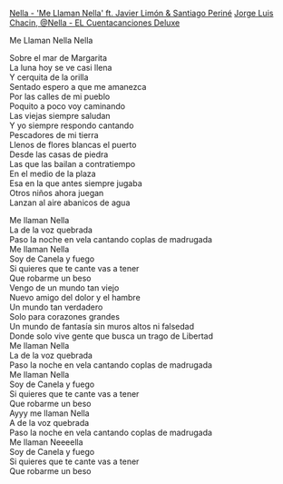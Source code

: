 
[Nella - 'Me Llaman Nella' ft. Javier Limón & Santiago Periné](https://www.youtube.com/watch?v=6xL3R_LIGkk)
[Jorge Luis Chacin, @Nella - EL Cuentacanciones Deluxe](https://www.youtube.com/watch?v=3yT5jJZplsk)

Me Llaman Nella
Nella

Sobre el mar de Margarita  
La luna hoy se ve casi llena  
Y cerquita de la orilla  
Sentado espero a que me amanezca  
Por las calles de mi pueblo  
Poquito a poco voy caminando  
Las viejas siempre saludan  
Y yo siempre respondo cantando  
Pescadores de mi tierra  
Llenos de flores blancas el puerto  
Desde las casas de piedra  
Las que las bailan a contratiempo  
En el medio de la plaza  
Esa en la que antes siempre jugaba  
Otros niños ahora juegan  
Lanzan al aire abanicos de agua  


Me llaman Nella  
La de la voz quebrada  
Paso la noche en vela cantando coplas de madrugada  
Me llaman Nella  
Soy de Canela y fuego  
Si quieres que te cante vas a tener  
Que robarme un beso  
Vengo de un mundo tan viejo  
Nuevo amigo del dolor y el hambre  
Un mundo tan verdadero  
Solo para corazones grandes  
Un mundo de fantasía sin muros altos ni falsedad  
Donde solo vive gente que busca un trago de Libertad  
Me llaman Nella  
La de la voz quebrada  
Paso la noche en vela cantando coplas de madrugada  
Me llaman Nella  
Soy de Canela y fuego  
Si quieres que te cante vas a tener  
Que robarme un beso  
Ayyy me llaman Nella  
A de la voz quebrada  
Paso la noche en vela cantando coplas de madrugada  
Me llaman Neeeella  
Soy de Canela y fuego  
Si quieres que te cante vas a tener  
Que robarme un beso  
